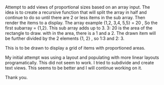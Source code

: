 Attempt to add views of proportional sizes based on an array input.
The idea is to create a recursive function that will split the array in half and continue to do so until there are 2 or less items in the sub array.
Then render the items to a display. The array example {1,2,   3,4,   5,5} = 20 , So the first subarray = {1,2}. This sub array adds up to 3. 
3: 20 is the area of the rectangle to draw. 
with in the area, there is a 1 and a 2. 
The drawn item will be further divided by the 2 elements {1, 2} , so 1:3 and 2: 3.

This is to be drawn to display a grid of items with proportioned areas.

My initial attempt was using a layout and populating with more linear layouts programatically. This did not seem to work.
I tried to subdivide and create text views. This seems to be better and I will continue working on it. 

Thank you.
